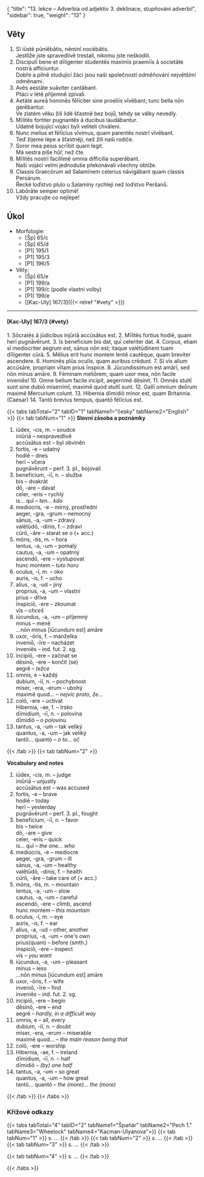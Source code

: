 {
    "title": "13. lekce – Adverbia od adjektiv 3. deklinace, stupňování adverbií",
    "sidebar": true,
    "weight": "13"
}

## Věty

1. Sī iūstē pūniēbātis, nēminī nocēbātis.  
   Jestliže jste spravedlivě trestali, nikomu jste neškodili.
2. Discipulī bene et dīligenter studentēs maximīs praemiīs ā societāte nostrā afficiuntur.   
   Dobře a pilně studující žáci jsou naší společností odměňování největšími odměnami. 
3. Avēs aestāte suāviter cantābant.  
   Ptáci v létě příjemně zpívali. 
4. Aetāte aureā hominēs fēlīciter sine proeliīs vīvēbant; tunc bella nōn gerēbantur.  
   Ve zlatém věku žili lidé šťastně bez bojů, tehdy se války nevedly.  
5. Mīlitēs fortiter pugnantēs ā ducibus laudābantur.   
   Udatně bojující vojáci byli veliteli chváleni. 
6. Nunc melius et fēlīcius vīvimus, quam parentēs nostrī vīvēbant.   
   Teď žijeme lépe a šťastněji, než žili naši rodiče. 
7. Soror mea peius scrībit quam legit.  
   Má sestra píše hůř, než čte. 
8. Mīlitēs nostrī facillimē omnia difficilia superābant.    
   Naši vojáci velmi jednoduše překonávali všechny obtíže. 
9. Classis Graecōrum ad Salamīnem celerius nāvigābant quam classis Persārum.   
   Řecké loďstvo plulo u Salamíny rychleji než loďstvo Peršanů.  
10. Labōrāte semper optimē!  
    Vždy pracujte co nejlépe! 



## Úkol

- Morfologie: 
  - [Šp] 65/c
  - [Šp] 65/d
  - [P1] 195/1
  - [P1] 195/3
  - [P1] 196/5
- Věty:
  - [Šp] 65/e
  - [P1] 199/a
  - [P1] 199/c (podle vlastní volby)
  - [P1] 199/e
  - [[Kac-Uly] 167/3]({{< relref "#vety" >}})

---



#### [Kac-Uly] 167/3 {#vety} 

1\. Sōcratēs ā jūdicibus injūriā accūsātus est. 2. Mīlitēs fortius hodiē, quam herī pugnāvērunt. 3. Is beneficium bis dat, quī celeriter dat. 4. Corpus, etiam sī mediocriter aegrum est, sānus nōn est; itaque valētūdinem tuam dīligenter cūrā. 5. Mēlius erit hunc montem lentē cautēque, quam breviter ascendere. 6. Hominēs plūs oculīs, quam auribus crēdunt. 7. Sī vīs alium accūsāre, propriam vītam prius īnspice. 8. Jūcundissimum est amārī, sed nōn minus amāre. 9. Fēminam meliōrem, quam uxor mea, nōn facile inveniēs! 10. Omne bellum facile incipit, aegerrimē dēsinit. 11. Omnēs stultī sunt sine dubiō miserrimī, maximē quod stultī sunt. 12. Gallī omnium deōrum maximē Mercurium colunt. 13. Hibernia dīmidiō minor est, quam Britannia. (Caesar) 14. Tantō brevius tempus, quantō fēlīcius est.

{{< tabs tabTotal="2" tabID="1" tabName1="česky" tabName2="English" >}}
{{< tab tabNum="1" >}}
**Slovní zásoba a poznámky**

1. iūdex, -cis, m. – soudce    
   iniūriā – nespravedlivě     
   accūsātus est – byl obviněn 
2. fortis, -e – udatný    
   hodiē – dnes    
   herī – včera     
   pugnāvērunt – perf. 3. pl., bojovali 
3. beneficium, -iī, n. – služba    
   bis – dvakrát    
   dō, -are – dávat    
   celer, -eris –  rychlý   
   is... quī – *ten... kdo*   
4. mediocris, -e – mírný, prostřední  
   aeger, -gra, -grum – nemocný   
   sānus, -a, -um – zdravý    
   valētūdō, -dinis, f. – zdraví   
   cūrō, -āre – starat se o (+ acc.) 
5. mōns, -tis, m. – hora    
   lentus, -a, -um – pomalý    
   cautus, -a, -um – opatrný   
   ascendō, -ere – vystupovat   
   hunc montem – *tuto horu*  
6. oculus, -ī, m. – oko    
   auris, -is, f. – ucho 
7. alius, -a, -ud – jiný    
   proprius, -a, -um – vlastní   
   prius – dříve   
   īnspiciō, -ere – zkoumat  
   vīs – *chceš*  
8. iūcundus, -a, -um – příjemný  
   minus – méně   
   ...nōn minus [iūcundum est] amāre
9. uxor, -ōris, f. – manželka   
   inveniō, -īre – nacházet   
   inveniēs – ind. fut. 2. sg.
10. incipiō, -ere – začínat se    
    dēsinō, -ere – končit (se)   
    aegrē – *težce*  
11. omnis, e – každý   
    dubium, -iī, n. – pochybnost    
    miser, -era, -erum – ubohý   
    maximē quod... – *nejvíc proto, že...* 
12. colō, -ere – uctívat   
    Hibernia, -ae, f. – Irsko   
    dīmidium, -iī, n. – polovina      
    dīmidiō – *o polovinu*  
13. tantus, -a, -um – tak veliký    
    quantus, -a, -um – jak veliký  
    tantō... quantō – *o to... oč* 

{{< /tab >}}
{{< tab tabNum="2" >}}

**Vocabulary and notes** 

1. iūdex, -cis, m. – judge   
   iniūriā – unjustly  
   accūsātus est – was accused
2. fortis, -e – brave   
   hodiē – today   
   herī – yesterday  
   pugnāvērunt – perf. 3. pl., fought
3. beneficium, -iī, n. – favor   
   bis – twice   
   dō, -are – give   
   celer, -eris –  quick  
   is... quī – *the one... who*
4. mediocris, -e – mediocre   
   aeger, -gra, -grum – ill   
   sānus, -a, -um – healthy   
   valētūdō, -dinis, f. – health   
   cūrō, -āre – take care of (+ acc.)
5. mōns, -tis, m. – mountain   
   lentus, -a, -um – slow   
   cautus, -a, -um – careful   
   ascendō, -ere – climb, ascend  
   hunc montem – *this mountain*
6. oculus, -ī, m. – eye   
   auris, -is, f. – ear
7. alius, -a, -ud – other, another   
   proprius, -a, -um – one's own   
   prius(quam) – before (smth.)   
   īnspiciō, -ere – inspect  
   vīs – *you want* 
8. iūcundus, -a, -um – pleasant   
   minus – less  
   ...nōn minus [iūcundum est] amāre
9. uxor, -ōris, f. – wife   
   inveniō, -īre – find  
   inveniēs – ind. fut. 2. sg.
10. incipiō, -ere – begin   
    dēsinō, -ere – end  
    aegrē – *hardly, in a difficult way*
11. omnis, e – all, every   
    dubium, -iī, n. – doubt   
    miser, -era, -erum – miserable  
    maximē quod... – *the main reason being that* 
12. colō, -ere – worship
13. Hibernia, -ae, f. – Ireland   
    dīmidium, -iī, n. – half  
    dīmidiō – *(by) one half*
14. tantus, -a, -um – so great   
    quantus, -a, -um – how great  
    tantō... quantō – *the (more)... the (more)*

{{< /tab >}}
{{< /tabs >}}

### Křížové odkazy  

{{< tabs tabTotal="4" tabID="2" tabName1="Špaňár" tabName2="Pech 1." tabName3="Wheelock" tabName4="Kacman-Ulyanova">}}
{{< tab tabNum="1" >}}
s. ...
{{< /tab >}}
{{< tab tabNum="2" >}}
s. ...
{{< /tab >}}
{{< tab tabNum="3" >}}
s. ...
{{< /tab >}}

{{< tab tabNum="4" >}}
s. ...
{{< /tab >}}

{{< /tabs >}}





